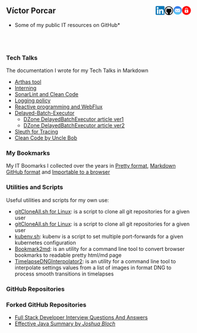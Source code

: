 
## Víctor Porcar [<img align="right" src="site/images/private-512.png" width="24">](https://github.com/victor-porcar/victor-porcar.github.private) [<img align="right" src="site/images/mail.png" width="24">](mailto:victormpcmun@gmail.com)[<img align="right" src="site/images/github.png" width="24">](https://github.com/victor-porcar)[<img align="right" src="site/images/linkedin.png" width="24">](https://es.linkedin.com/in/victor-porcar-a110a533)

* Some of my public IT resources on GitHub*
<br />
<br />

### Tech Talks

The documentation I wrote for my Tech Talks in Markdown


* [Arthas tool](./site/tech-talks/TechTalk-Arthas-Tool/README.md)
* [Interning](./site/tech-talks/TechTalk-Interning/README.md)
* [SonarLint and Clean Code](./site/tech-talks/TechTalk-SonarLint-and-Clean-Code/README.md)
* [Logging policy](./site/tech-talks/TechTalk-Logging-Policy/README.md)
* [Reactive programming and WebFlux](./site/tech-talks/TechTalk-Reactive-Programming-and-WebFlux/README.md)
* [Delayed-Batch-Executor](./site/tech-talks/TechTalk-Delayed-Batch-Executor/README.md)
   * [DZone DelayedBatchExecutor article ver1](https://dzone.com/articles/optimizing-data-repositories-usage-in-java-multith)
   * [DZone DelayedBatchExecutor article ver2](https://web.archive.org/web/20200815000143/https://dzone.com/articles/delayedbatchexecutor-how-to-optimize-database-usag)
* [Sleuth for Tracing](./site/tech-talks/TechTalk-Sleuth-for-Tracing/README.md)
* [Clean Code by Uncle Bob](./site/tech-talks/TechTalk-Clean-Code/README.md)

 
### My Bookmarks

My IT Boomarks I collected over the years in [Pretty format](bookmarks/generated_PRETTY_HTML_IT.html), [Markdown GitHub format](bookmarks/generated_MD_IT.md) and [Importable to a browser](bookmarks/bookmarksIT.html)


### Utilities and Scripts

Useful utilities and scripts for my own use:
* [gitCloneAll.sh for Linux](./site/scripts/gitCloneAll/gitCloneAll.sh): is a script to clone all git repositories for a given user
* [gitCloneAll.sh for Linux](./site/scripts/gitCloneAll/gitCloneAllwindows.bat): is a script to clone all git repositories for a given user
* [kubenv.sh](./site/scripts/kubenv/kubenv.sh): kubenv is a script to set multiple port-forwards for a given kubernetes configuration
* [Bookmark2md](https://github.com/victormpcmun/Bookmark2md): is an utility for a command line tool to convert browser bookmarks to readable pretty html/md page
* [TimelapseDNGInterpolator2](https://github.com/victor-porcar/TimelapseDNGInterpolator2): is an utility for a command line tool to interpolate settings values from a list of images in format DNG to process smooth transitions in timelapses

### GitHub Repositories


### Forked GitHub Repositories

* [Full Stack Developer Interview Questions And Answers](https://github.com/victor-porcar/Full-stack-Developer-Interview-Questions-and-Answers)
* [Effective Java Summary by *Joshua Bloch*](https://github.com/victor-porcar/effective-java-summary)



